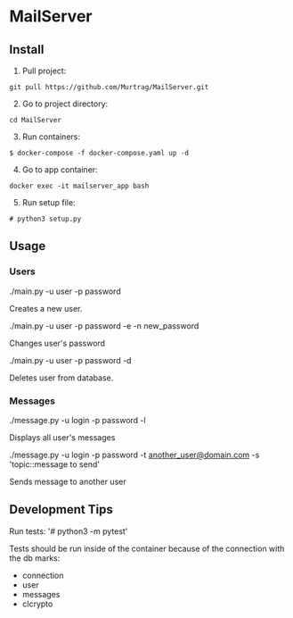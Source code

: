 # MailServer

## Install
1. Pull project:
```
git pull https://github.com/Murtrag/MailServer.git
```
2. Go to project directory:
```
cd MailServer
```
3. Run containers:
```
$ docker-compose -f docker-compose.yaml up -d
```
4. Go to app container:
```
docker exec -it mailserver_app bash
```
5. Run setup file:
```
# python3 setup.py
```

## Usage
### Users
./main.py -u user -p password

Creates a new user.

./main.py -u user -p password -e -n new_password

Changes user's password

./main.py -u user -p password -d

Deletes user from database.

### Messages
./message.py -u login -p password -l

Displays all user's messages

./message.py -u login -p password -t another_user@domain.com -s 'topic::message to send'

Sends message to another user

## Development Tips
Run tests:
'# python3 -m pytest'

Tests should be run inside of the container because of the connection with the db
marks:
- connection
- user
- messages
- clcrypto
